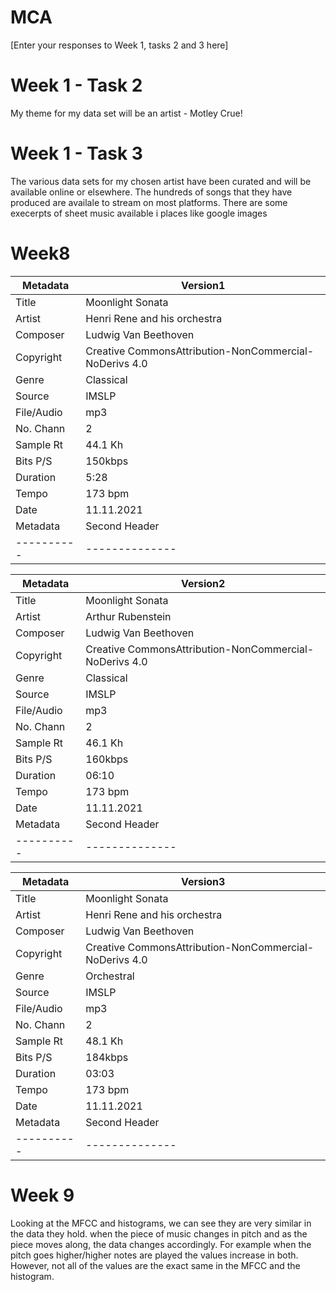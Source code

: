 # MCA
\[Enter your responses to Week 1, tasks 2 and 3 here\]

# Week 1 - Task 2
My theme for my data set will be an artist - Motley Crue!

# Week 1 - Task 3

The various data sets for my chosen artist have been curated and will be available online or elsewhere.  The hundreds of songs that they have produced are availale to stream on most platforms.  There are some execerpts of sheet music available i places like google images 






















# Week8
              
| Metadata | Version1|               
|----------|--------------|
| Title    | Moonlight Sonata|
| Artist   |Henri Rene and his orchestra|
| Composer | Ludwig Van Beethoven|
| Copyright|Creative CommonsAttribution-NonCommercial-NoDerivs 4.0| 
| Genre    | Classical|
| Source   | IMSLP|
|File/Audio| mp3|
| No. Chann| 2|
| Sample Rt| 44.1 Kh|
| Bits P/S | 150kbps|
| Duration | 5:28|
| Tempo    | 173 bpm|
| Date     | 11.11.2021|
| Metadata | Second Header|               
|----------|--------------|



              
| Metadata | Version2|               
|----------|--------------|
| Title    | Moonlight Sonata|
| Artist   |Arthur Rubenstein|
| Composer | Ludwig Van Beethoven|
| Copyright|Creative CommonsAttribution-NonCommercial-NoDerivs 4.0| 
| Genre    | Classical|
| Source   | IMSLP|
|File/Audio| mp3|
| No. Chann| 2|
| Sample Rt| 46.1 Kh|
| Bits P/S | 160kbps|
| Duration | 06:10|
| Tempo    | 173 bpm|
| Date     | 11.11.2021|
| Metadata | Second Header|               
|----------|--------------|




| Metadata | Version3|               
|----------|--------------|
| Title    | Moonlight Sonata|
| Artist   |Henri Rene and his orchestra|
| Composer | Ludwig Van Beethoven|
| Copyright|Creative CommonsAttribution-NonCommercial-NoDerivs 4.0| 
| Genre    | Orchestral|
| Source   | IMSLP|
|File/Audio| mp3|
| No. Chann| 2|
| Sample Rt| 48.1 Kh|
| Bits P/S | 184kbps|
| Duration | 03:03|
| Tempo    | 173 bpm|
| Date     | 11.11.2021|
| Metadata | Second Header|               
|----------|--------------|



# Week 9 
Looking at the MFCC and histograms, we can see they are very similar in the data they hold.  when the piece of music changes in pitch and as the piece moves along, the data changes accordingly.  For example when the pitch goes higher/higher notes are played the values increase in both.  However, not all of the values are the exact same in the MFCC and the histogram.  















